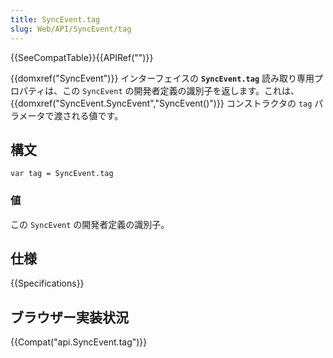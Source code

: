```yaml
---
title: SyncEvent.tag
slug: Web/API/SyncEvent/tag
---
```


{{SeeCompatTable}}{{APIRef("")}}

{{domxref("SyncEvent")}} インターフェイスの **`SyncEvent.tag`** 読み取り専用プロパティは、この `SyncEvent` の開発者定義の識別子を返します。これは、 {{domxref("SyncEvent.SyncEvent","SyncEvent()")}} コンストラクタの `tag` パラメータで渡される値です。

## 構文

```
var tag = SyncEvent.tag
```

### 値

この `SyncEvent` の開発者定義の識別子。

## 仕様

{{Specifications}}

## ブラウザー実装状況

{{Compat("api.SyncEvent.tag")}}
